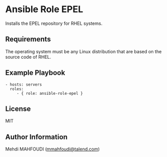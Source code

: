 Ansible Role EPEL
=========

Installs the EPEL repository for RHEL systems.

Requirements
------------

The operating system must be any Linux distribution that are based on the source code of RHEL.  

Example Playbook
----------------

    - hosts: servers
      roles:
         - { role: ansible-role-epel }

License
-------

MIT

Author Information
------------------

Mehdi MAHFOUDI (mmahfoudi@talend.com)
